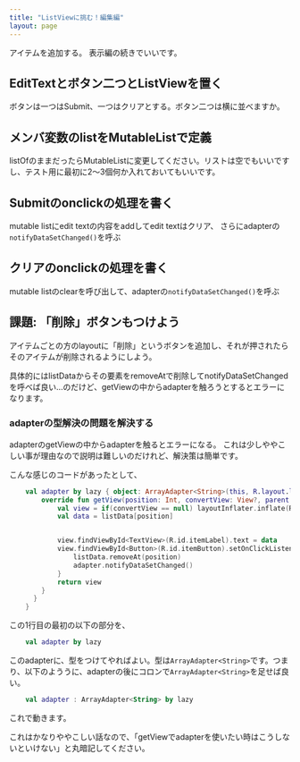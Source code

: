 ```yaml
---
title: "ListViewに挑む！編集編"
layout: page
---
```

アイテムを追加する。
表示編の続きでいいです。

## EditTextとボタン二つとListViewを置く

ボタンは一つはSubmit、一つはクリアとする。ボタン二つは横に並べますか。

## メンバ変数のlistをMutableListで定義

listOfのままだったらMutableListに変更してください。リストは空でもいいですし、テスト用に最初に2〜3個何か入れておいてもいいです。

## Submitのonclickの処理を書く

mutable listにedit textの内容をaddしてedit textはクリア、
さらにadapterの`notifyDataSetChanged()`を呼ぶ

## クリアのonclickの処理を書く

mutable listのclearを呼び出して、adapterの`notifyDataSetChanged()`を呼ぶ

## 課題: 「削除」ボタンもつけよう

アイテムごとの方のlayoutに「削除」というボタンを追加し、それが押されたらそのアイテムが削除されるようにしよう。

具体的にはlistDataからその要素をremoveAtで削除してnotifyDataSetChangedを呼べば良い…のだけど、getViewの中からadapterを触ろうとするとエラーになります。

### adapterの型解決の問題を解決する

adapterのgetViewの中からadapterを触るとエラーになる。
これは少しややこしい事が理由なので説明は難しいのだけれど、解決策は簡単です。

こんな感じのコードがあったとして、

```kotlin
    val adapter by lazy { object: ArrayAdapter<String>(this, R.layout.list_item, listData) {
        override fun getView(position: Int, convertView: View?, parent: ViewGroup): View {
            val view = if(convertView == null) layoutInflater.inflate(R.layout.list_item, null) else convertView
            val data = listData[position]


            view.findViewById<TextView>(R.id.itemLabel).text = data
            view.findViewById<Button>(R.id.itemButton).setOnClickListener {
                listData.removeAt(position)
                adapter.notifyDataSetChanged()
            }
            return view
        }
      }
    }

```

この1行目の最初の以下の部分を、

```kotlin
    val adapter by lazy 
```

このadapterに、型をつけてやればよい。型は`ArrayAdapter<String>`です。つまり、以下のよううに、adapterの後にコロンで`ArrayAdapter<String>`を足せば良い。

```kotlin
    val adapter : ArrayAdapter<String> by lazy 
```

これで動きます。

これはかなりややこしい話なので、「getViewでadapterを使いたい時はこうしないといけない」と丸暗記してください。